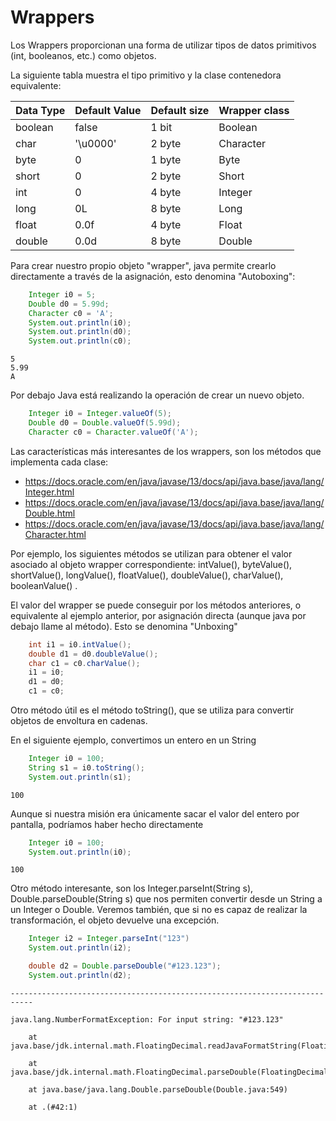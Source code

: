 # Wrappers

Los Wrappers proporcionan una forma de utilizar tipos de datos primitivos (int, booleanos, etc.) como objetos.

La siguiente tabla muestra el tipo primitivo y la clase contenedora equivalente:

| Data Type | Default Value | Default size | Wrapper class |
| --- | --- | --- | --- |
| boolean | false | 1 bit | Boolean |
| char | '\u0000'| 2 byte | Character |
| byte | 0 | 1 byte | Byte |
| short | 0 | 2 byte | Short |
| int | 0 | 4 byte | Integer |
| long | 0L | 8 byte | Long |
| float | 0.0f | 4 byte | Float |
| double | 0.0d | 8 byte | Double |


Para crear nuestro propio objeto "wrapper", java permite crearlo directamente a través de la asignación, esto denomina "Autoboxing":


```Java
    Integer i0 = 5;
    Double d0 = 5.99d;
    Character c0 = 'A';
    System.out.println(i0);
    System.out.println(d0);
    System.out.println(c0);
```

    5
    5.99
    A


Por debajo Java está realizando la operación de crear un nuevo objeto.


```Java
    Integer i0 = Integer.valueOf(5);
    Double d0 = Double.valueOf(5.99d);
    Character c0 = Character.valueOf('A');
```

Las características más interesantes de los wrappers, son los métodos que implementa cada clase:
- https://docs.oracle.com/en/java/javase/13/docs/api/java.base/java/lang/Integer.html
- https://docs.oracle.com/en/java/javase/13/docs/api/java.base/java/lang/Double.html
- https://docs.oracle.com/en/java/javase/13/docs/api/java.base/java/lang/Character.html


Por ejemplo, los siguientes métodos se utilizan para obtener el valor asociado al objeto wrapper correspondiente: intValue(), byteValue(), shortValue(), longValue(), floatValue(), doubleValue(), charValue(), booleanValue() .

El valor del wrapper se puede conseguir por los métodos anteriores, o equivalente al ejemplo anterior, por asignación directa (aunque java por debajo llame al método). Esto se denomina "Unboxing"


```Java
    int i1 = i0.intValue();
    double d1 = d0.doubleValue();
    char c1 = c0.charValue();
    i1 = i0;
    d1 = d0;
    c1 = c0;
```

Otro método útil es el método toString(), que se utiliza para convertir objetos de envoltura en cadenas.

En el siguiente ejemplo, convertimos un entero en un String


```Java
    Integer i0 = 100;
    String s1 = i0.toString();
    System.out.println(s1);
```

    100


Aunque si nuestra misión era únicamente sacar el valor del entero por pantalla, podríamos haber hecho directamente


```Java
    Integer i0 = 100;
    System.out.println(i0);
```

    100


Otro método interesante, son los Integer.parseInt(String s), Double.parseDouble(String s) que nos permiten convertir desde un String a un Integer o Double. Veremos también, que si no es capaz de realizar la transformación, el objeto devuelve una excepción.


```Java
    Integer i2 = Integer.parseInt("123")
    System.out.println(i2);
```


```Java
    double d2 = Double.parseDouble("#123.123");
    System.out.println(d2);
```


    ---------------------------------------------------------------------------

    java.lang.NumberFormatException: For input string: "#123.123"

    	at java.base/jdk.internal.math.FloatingDecimal.readJavaFormatString(FloatingDecimal.java:2054)

    	at java.base/jdk.internal.math.FloatingDecimal.parseDouble(FloatingDecimal.java:110)

    	at java.base/java.lang.Double.parseDouble(Double.java:549)

    	at .(#42:1)


